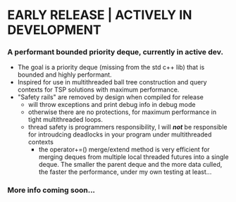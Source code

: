 # EARLY RELEASE | ACTIVELY IN DEVELOPMENT
### A performant bounded priority deque, currently in active dev. 
* The goal is a priority deque (missing from the std c++ lib) that is bounded and highly performant.
* Inspired for use in multithreaded ball tree construction and query contexts for TSP solutions with maximum performance.
* "Safety rails" are removed by design when compiled for release
  * will throw exceptions and print debug info in debug mode
  * otherwise there are no protections, for maximum performance in tight multithreaded loops.
  * thread safety is programmers responsibility, I will ***not*** be responsible for introudcing deadlocks in your program under multithreaded contexts
    * the operator+=() merge/extend method is very efficient for merging deques from multiple local threaded futures into a single deque. The smaller the parent deque and the more data culled, the faster the performance, under my own testing at least...
### More info coming soon...

